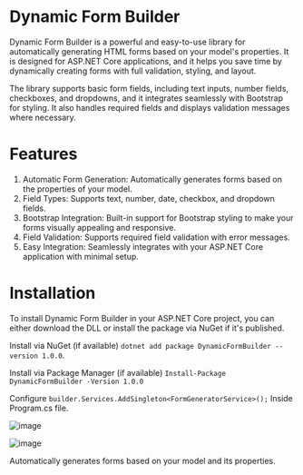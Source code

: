# Dynamic Form Builder

Dynamic Form Builder is a powerful and easy-to-use library for automatically generating HTML forms based on your model's properties. It is designed for ASP.NET Core applications, and it helps you save time by dynamically creating forms with full validation, styling, and layout.

The library supports basic form fields, including text inputs, number fields, checkboxes, and dropdowns, and it integrates seamlessly with Bootstrap for styling. It also handles required fields and displays validation messages where necessary.

# Features
1) Automatic Form Generation: Automatically generates forms based on the properties of your model.
2) Field Types: Supports text, number, date, checkbox, and dropdown fields.
3) Bootstrap Integration: Built-in support for Bootstrap styling to make your forms visually appealing and responsive.
4) Field Validation: Supports required field validation with error messages.
5) Easy Integration: Seamlessly integrates with your ASP.NET Core application with minimal setup.

# Installation
To install Dynamic Form Builder in your ASP.NET Core project, you can either download the DLL or install the package via NuGet if it's published.

Install via NuGet (if available) `dotnet add package DynamicFormBuilder --version 1.0.0`.

Install via Package Manager (if available) `Install-Package DynamicFormBuilder -Version 1.0.0`

Configure `builder.Services.AddSingleton<FormGeneratorService>();` Inside Program.cs file.

![image](https://github.com/user-attachments/assets/6a3cb2d7-049b-4887-baf1-05d11634a5d9)


![image](https://github.com/user-attachments/assets/d2e23c09-033f-43b5-8355-76c691d1ce23)

Automatically generates forms based on your model and its properties.
